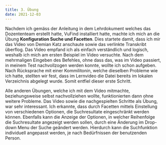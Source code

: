 ```yaml
---
title: 3. Übung 
date: 2021-12-03
---
```


Nachdem ich gemäss der Anleitung in dem Lehrdokument welches das Dozententeam erstellt hatte, VuFind installiert hatte, machte ich mich an die Übung **Konfiguration Suche und Facetten**. Dies startete damit, dass ich mir das Video von Demian Katz anschaute sowie das verlinkte Transkribt überflog. Das Video empfand ich als einfach verständlich und logisch, weshalb ich mich am ersten Beispiel im Video versuchte. Nach dem mehrmaligen Eingeben des Befehles, ohne dass das, was im Video passiert, in meinem Test nachvollzogen werden konnte, wollte ich schon aufgeben. Nach Rücksprache mit einer Kommilitonin, welche dieselben Probleme wie ich hatte, stellten wir fest, dass im Lernvideo die Datei bereits im lokalen Verzeichnis abgelegt wurde. Somit entfiel dieser erste Schritt. 

Alle anderen Übungen, welche ich mit dem Video mitmachte, beziehungsweise selbst nachvollziehen wollte, funktionierten dann ohne weitere Probleme. Das Video sowie die nachgespielten Schritte als Übung, war sehr interessant. Ich erkannte, dass durch Facetten mittels Einstellung von verschiedenen Optionen, die Suchresultate eingeschränkt werden können. Ebenfalls kann die Anzeige der Optionen, in welcher Reihenfolge die Suchresultate angezeigt werden sollen, durch eine Änderung im Drop-down Menu der Suche geändert werden. Hierdurch kann die Suchfunktion individuell angepasst werden, je nach Bedürfnissen der benutzenden Person. 

